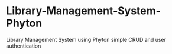 # Library-Management-System-Phyton
Library Management System using Phyton simple CRUD and user authentication
